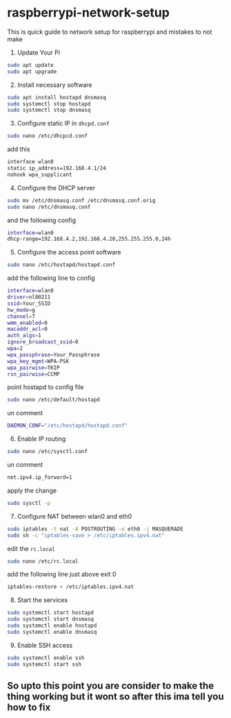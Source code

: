 # raspberrypi-network-setup

This is quick guide to network setup for raspberrypi and mistakes to not make


1. Update Your Pi
```bash
sudo apt update
sudo apt upgrade
```

2. Install necessary software
```bash
sudo apt install hostapd dnsmasq
sudo systemctl stop hostapd
sudo systemctl stop dnsmasq
```

3. Configure static IP in `dhcpd.conf`
```bash
sudo nano /etc/dhcpcd.conf
```

add this

```bash
interface wlan0
static ip_address=192.168.4.1/24
nohook wpa_supplicant
```

4. Configure the DHCP server
```bash
sudo mv /etc/dnsmasq.conf /etc/dnsmasq.conf.orig
sudo nano /etc/dnsmasq.conf
```

and the following config

```bash
interface=wlan0
dhcp-range=192.168.4.2,192.168.4.20,255.255.255.0,24h
```

5. Configure the access point software
```bash
sudo nano /etc/hostapd/hostapd.conf
```

add the following line to config

```bash
interface=wlan0
driver=nl80211
ssid=Your_SSID
hw_mode=g
channel=7
wmm_enabled=0
macaddr_acl=0
auth_algs=1
ignore_broadcast_ssid=0
wpa=2
wpa_passphrase=Your_Passphrase
wpa_key_mgmt=WPA-PSK
wpa_pairwise=TKIP
rsn_pairwise=CCMP
```

point hostapd to config file
```bash
sudo nano /etc/default/hostapd
```

un comment

```bash
DAEMON_CONF="/etc/hostapd/hostapd.conf"
```

6. Enable IP routing
```bash
sudo nano /etc/sysctl.conf
```

un comment

```bash
net.ipv4.ip_forward=1
```

apply the change

```bash
sudo sysctl -p
```

7. Configure NAT between wlan0 and eth0
```bash
sudo iptables -t nat -A POSTROUTING -o eth0 -j MASQUERADE
sudo sh -c "iptables-save > /etc/iptables.ipv4.nat"
```

edit the `rc.local`

```bash
sudo nano /etc/rc.local
```

add the following line just above exit 0

```bash
iptables-restore < /etc/iptables.ipv4.nat
```

8. Start the services
```bash
sudo systemctl start hostapd
sudo systemctl start dnsmasq
sudo systemctl enable hostapd
sudo systemctl enable dnsmasq
```

9. Enable SSH access
```bash
sudo systemctl enable ssh
sudo systemctl start ssh
```

## So upto this point you are consider to make the thing working but it wont so after this ima tell you how to fix


